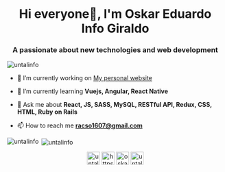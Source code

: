 <h1 align="center">Hi everyone👋, I'm Oskar Eduardo Info Giraldo</h1>
<h3 align="center">A passionate about new technologies and web development</h3>

<p align="left"> <img src="https://komarev.com/ghpvc/?username=untalinfo" alt="untalinfo" /> </p>

- 🔭 I’m currently working on [My personal website](https://github.com/untalinfo/AirBnB_clone_v3)

- 🌱 I’m currently learning **Vuejs, Angular, React Native**

- 💬 Ask me about **React, JS, SASS, MySQL, RESTful API, Redux, CSS, HTML, Ruby on Rails**

- 📫 How to reach me **racso1607@gmail.com**


<p><img align="left" src="https://github-readme-stats.vercel.app/api/top-langs/?username=untalinfo&layout=compact&hide=html" alt="untalinfo" /></p>

<p>&nbsp;<img align="center" src="https://github-readme-stats.vercel.app/api?username=untalinfo&show_icons=true" alt="untalinfo" /></p>

<p align="center">
<a href="https://twitter.com/untalinfo" target="blank"><img align="center" src="https://cdn.jsdelivr.net/npm/simple-icons@3.0.1/icons/twitter.svg" alt="untalinfo" height="30" width="30" /></a>
<a href="https://linkedin.com/in/https://www.linkedin.com/in/untalinfo/" target="blank"><img align="center" src="https://cdn.jsdelivr.net/npm/simple-icons@3.0.1/icons/linkedin.svg" alt="https://www.linkedin.com/in/untalinfo/" height="30" width="30" /></a>
<a href="https://instagram.com/oskarinfo" target="blank"><img align="center" src="https://cdn.jsdelivr.net/npm/simple-icons@3.0.1/icons/instagram.svg" alt="oskarinfo" height="30" width="30" /></a>
<a href="https://www.behance.net/untalinfo" target="blank"><img align="center" src="https://cdn.jsdelivr.net/npm/simple-icons@3.0.1/icons/behance.svg" alt="untalinfo" height="30" width="30" /></a>
</p>
